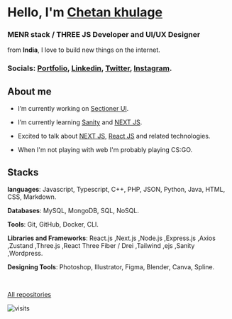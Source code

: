 <h1>
Hello, I'm <a href="https://portfolio2023-chetan-kk.vercel.app/">Chetan khulage</a>
</h1>
<h3>
MENR stack / THREE JS Developer and UI/UX Designer
</h3>
from <b>India</b>, I love to build new things on the internet.

<br />

### Socials: [Portfolio](https://chetan-kk-portfolio2023.vercel.app), [Linkedin](https://linkedin.com/in/chetan-khulage), [Twitter](https://x.com/chetan_khulage), [Instagram](https://instagram.com/c_h_e_t_a_n__k).

## About me

- I’m currently working on [Sectioner UI](https://sectioner-ui.vercel.app/docs/introduction).

- I’m currently learning [Sanity](https://sanity.io) and [NEXT JS](https://nextjs.org).

- Excited to talk about [NEXT JS](https://nextjs.org), [React JS](https://react.dev) and related technologies.

- When I'm not playing with web I'm probably playing CS:GO.

<!-- ## holopin badges

[![An image of @chetankk's Holopin badges, which is a link to view their full Holopin profile](https://holopin.me/chetankk)](https://holopin.io/@chetankk) -->

## Stacks

**languages**: Javascript, Typescript, C++, PHP, JSON, Python, Java, HTML, CSS, Markdown. <br/>

**Databases**: MySQL, MongoDB, SQL, NoSQL. <br/>

**Tools**: Git, GitHub, Docker, CLI. <br/>

**Libraries and Frameworks**: React.js ,Next.js ,Node.js ,Express.js ,Axios ,Zustand ,Three.js ,React Three Fiber / Drei ,Tailwind ,ejs ,Sanity ,Wordpress. <br/>

**Designing Tools**: Photoshop, Illustrator, Figma, Blender, Canva, Spline.

<br/>

[All repositories](https://github.com/chetan-kk?tab=repositories)

![visits](https://komarev.com/ghpvc/?username=chetan-kk&label=Visitors&color=141414&style=for-the-badge&abbreviated=true)
